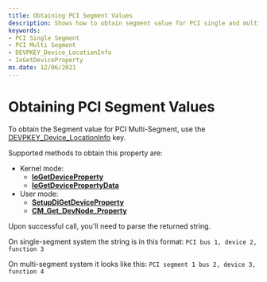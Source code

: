 ```yaml
---
title: Obtaining PCI Segment Values
description: Shows how to obtain segment value for PCI single and multi segment using DEVPKEY_Device_LocationInfo
keywords:
- PCI Single Segment
- PCI Multi Segment
- DEVPKEY_Device_LocationInfo
- IoGetDeviceProperty
ms.date: 12/06/2021
---
```


# Obtaining PCI Segment Values

To obtain the Segment value for PCI Multi-Segment, use the [DEVPKEY_Device_LocationInfo](../install/devpkey-device-locationinfo.md) key.

Supported methods to obtain this property are:

* Kernel mode:
    * [**IoGetDeviceProperty**](/windows-hardware/drivers/ddi/wdm/nf-wdm-iogetdeviceproperty)
    * [**IoGetDevicePropertyData**](/windows-hardware/drivers/ddi/wdm/nf-wdm-iogetdevicepropertydata)
* User mode:
    * [**SetupDiGetDeviceProperty**](/windows/win32/api/setupapi/nf-setupapi-setupdigetdevicepropertyw)
    * [**CM_Get_DevNode_Property**](/windows/win32/api/cfgmgr32/nf-cfgmgr32-cm_get_devnode_propertyw)

Upon successful call, you'll need to parse the returned string.

On single-segment system the string is in this format: `PCI bus 1, device 2, function 3`

On multi-segment system it looks like this: `PCI segment 1 bus 2, device 3, function 4`